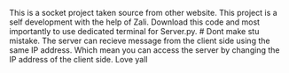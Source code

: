 This is a socket project taken source from other website.
This project is a self development with the help of Zali.
Download this code and most importantly to use dedicated terminal for Server.py. # Dont make stu mistake.
The server can recieve message from the client side using the same IP address. Which mean you can access the server by changing the IP address of the client side.
Love yall